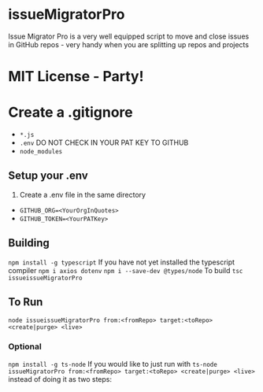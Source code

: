 # issueMigratorPro
Issue Migrator Pro is a very well equipped script to move and close issues in GitHub repos - very handy when you are splitting up repos and projects

# MIT License - Party!

# Create a .gitignore
- ```*.js```
- ```.env``` DO NOT CHECK IN YOUR PAT KEY TO GITHUB
- ```node_modules```

## Setup your .env
1. Create a .env file in the same directory
- ```GITHUB_ORG=<YourOrgInQuotes>```
- ```GITHUB_TOKEN=<YourPATKey>```


## Building
```npm install -g typescript``` If you have not yet installed the typescript compiler
```npm i axios dotenv```
```npm i --save-dev @types/node```
To build
```tsc issueissueMigratorPro```

## To Run
```node issueissueMigratorPro from:<fromRepo> target:<toRepo> <create|purge> <live>```

### Optional
```npm install -g ts-node``` If you would like to just run with ```ts-node issueMigratorPro from:<fromRepo> target:<toRepo> <create|purge> <live>```
instead of doing it as two steps:
